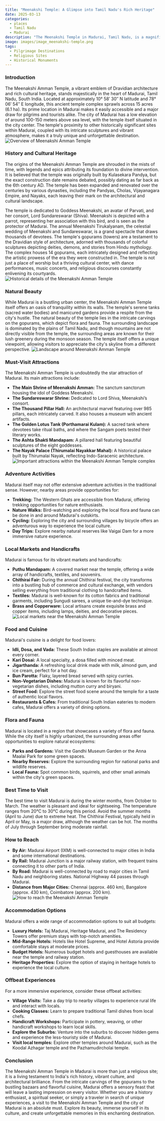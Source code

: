 ```yaml
---
title: "Meenakshi Temple: A Glimpse into Tamil Nadu's Rich Heritage"
date: 2025-03-13
categories:
  - places
  - Tamil Nadu
  - Madurai
description: "The Meenakshi Temple in Madurai, Tamil Nadu, is a magnificent ancient Hindu temple dedicated to Goddess Meenakshi and Lord Shiva. The temple is famous for its intricate carvings, vibrant paintings, and stunning architecture. It is one of the most revered temples in India and attracts thousands of devotees and tourists every year."
image: images/image_meenakshi-temple.png
tags: 
  - Pilgrimage Destinations
  - Religious Sites
  - Historical Monuments
---
```



### **Introduction**

The Meenakshi Amman Temple, a vibrant emblem of Dravidian architecture and rich cultural heritage, stands majestically in the heart of Madurai, Tamil Nadu, South India. Located at approximately 10° 58′ 30″ N latitude and 78° 06′ 54″ E longitude, this ancient temple complex sprawls across 15 acres (6.1 ha). Its prime location in Madurai makes it easily accessible and a major draw for pilgrims and tourists alike. The city of Madurai has a low elevation of around 100-150 meters above sea level, with the temple itself situated in the city center. The temple's proximity to other historically significant sites within Madurai, coupled with its intricate sculptures and vibrant atmosphere, makes it a truly unique and unforgettable destination. <img src="placeholder_image_meenakshi_temple_overview.jpg" alt="Overview of Meenakshi Amman Temple">

### **History and Cultural Heritage**

The origins of the Meenakshi Amman Temple are shrouded in the mists of time, with legends and epics attributing its foundation to divine intervention. It is believed that the temple was originally built by Kulasekara Pandya, but the exact construction date remains debated, possibly dating as far back as the 6th century AD. The temple has been expanded and renovated over the centuries by various dynasties, including the Pandyas, Cholas, Vijayanagara Empire, and Nayaks, each leaving their mark on the architectural and cultural landscape.

The temple is dedicated to Goddess Meenakshi, an avatar of Parvati, and her consort, Lord Sundareswarar (Shiva). Meenakshi is depicted with a parrot, representing her association with this bird, and is seen as the protector of Madurai. The annual Meenakshi Tirukalyanam, the celestial wedding of Meenakshi and Sundareswarar, is a grand spectacle that draws thousands of devotees. The temple's gopurams (towers) are a testament to the Dravidian style of architecture, adorned with thousands of colorful sculptures depicting deities, demons, and stories from Hindu mythology. The complex houses 14 gopurams, each intricately designed and reflecting the artistic prowess of the era they were constructed in. The temple is not just a place of worship but a thriving cultural center, with dance performances, music concerts, and religious discourses constantly enlivening its courtyards. <img src="placeholder_image_meenakshi_temple_history.jpg" alt="Historical details of the Meenakshi Amman Temple">

### **Natural Beauty**

While Madurai is a bustling urban center, the Meenakshi Amman Temple itself offers an oasis of tranquility within its walls. The temple's serene tanks (sacred water bodies) and manicured gardens provide a respite from the city's hustle. The natural beauty of the temple lies in the intricate carvings on the gopurams, which depict flora and fauna. The surrounding landscape is dominated by the plains of Tamil Nadu, and though mountains are not directly visible from the temple, the surrounding areas are known for their lush greenery during the monsoon season. The temple itself offers a unique viewpoint, allowing visitors to appreciate the city's skyline from a different perspective. <img src="placeholder_image_meenakshi_temple_landscape.jpg" alt="Landscape around Meenakshi Amman Temple">

### **Must-Visit Attractions**

The Meenakshi Amman Temple is undoubtedly the star attraction of Madurai. Its main attractions include:

*   **The Main Shrine of Meenakshi Amman:** The sanctum sanctorum housing the idol of Goddess Meenakshi.
*   **The Sundareswarar Shrine:** Dedicated to Lord Shiva, Meenakshi’s consort.
*   **The Thousand Pillar Hall:** An architectural marvel featuring over 985 pillars, each intricately carved. It also houses a museum with ancient artifacts.
*   **The Golden Lotus Tank (Porthamarai Kulam):** A sacred tank where devotees take ritual baths, and where the Sangam poets tested their literary works.
*   **The Ashta Shakti Mandapam:** A pillared hall featuring beautiful sculptures of the eight goddesses.
*   **The Nayak Palace (Thirumalai Nayakkar Mahal):** A historical palace built by Thirumalai Nayak, reflecting Indo-Saracenic architecture. <img src="placeholder_image_meenakshi_temple_attractions.jpg" alt="Important attractions within the Meenakshi Amman Temple complex">

### **Adventure Activities**

Madurai itself may not offer extensive adventure activities in the traditional sense. However, nearby areas provide opportunities for:

*   **Trekking:** The Western Ghats are accessible from Madurai, offering trekking opportunities for nature enthusiasts.
*   **Nature Walks:** Bird-watching and exploring the local flora and fauna can be done in and around Madurai's outskirts.
*   **Cycling:** Exploring the city and surrounding villages by bicycle offers an adventurous way to experience the local culture.
*   **Day Trips:** Explore nearby natural reserves like Vaigai Dam for a more immersive nature experience.

### **Local Markets and Handicrafts**

Madurai is famous for its vibrant markets and handicrafts:

*   **Puthu Mandapam:** A covered market near the temple, offering a wide array of handicrafts, textiles, and souvenirs.
*   **Chithirai Fair:** During the annual Chithirai festival, the city transforms into a bustling hub of commerce and cultural exchange, with vendors selling everything from traditional clothing to handcrafted items.
*   **Textiles:** Madurai is well-known for its cotton fabrics and traditional garments, including Sungudi sarees, a unique tie-and-dye technique.
*   **Brass and Copperware:** Local artisans create exquisite brass and copper items, including lamps, deities, and decorative pieces. <img src="placeholder_image_meenakshi_temple_market.jpg" alt="Local markets near the Meenakshi Amman Temple">

### **Food and Cuisine**

Madurai's cuisine is a delight for food lovers:

*   **Idli, Dosa, and Vada:** These South Indian staples are available at almost every corner.
*   **Kari Dosai:** A local specialty, a dosa filled with minced meat.
*   **Jigarthanda:** A refreshing local drink made with milk, almond gum, and ice cream, perfect for a hot day.
*   **Bun Parotta:** Flaky, layered bread served with spicy curries.
*   **Non-Vegetarian Dishes:** Madurai is known for its flavorful non-vegetarian dishes, including mutton curry and biryani.
*   **Street Food:** Explore the street food scene around the temple for a taste of authentic local flavors.
*   **Restaurants & Cafes:** From traditional South Indian eateries to modern cafes, Madurai offers a variety of dining options.

### **Flora and Fauna**

Madurai is located in a region that showcases a variety of flora and fauna. While the city itself is highly urbanized, the surrounding areas offer opportunities to explore natural ecosystems:

*   **Parks and Gardens:** Visit the Gandhi Museum Garden or the Anna Maalai Park for some green spaces.
*   **Nearby Reserves:** Explore the surrounding region for national parks and wildlife reserves.
*   **Local Fauna:** Spot common birds, squirrels, and other small animals within the city's green spaces.

### **Best Time to Visit**

The best time to visit Madurai is during the winter months, from October to March. The weather is pleasant and ideal for sightseeing. The temperature ranges from 20°C to 30°C during this period. Avoid the summer months (April to June) due to extreme heat. The Chithirai Festival, typically held in April or May, is a major draw, although the weather can be hot. The months of July through September bring moderate rainfall.

### **How to Reach**

*   **By Air:** Madurai Airport (IXM) is well-connected to major cities in India and some international destinations.
*   **By Rail:** Madurai Junction is a major railway station, with frequent trains connecting it to other parts of India.
*   **By Road:** Madurai is well-connected by road to major cities in Tamil Nadu and neighboring states. National Highway 44 passes through Madurai.
*   **Distance from Major Cities:** Chennai (approx. 460 km), Bangalore (approx. 430 km), Coimbatore (approx. 200 km). <img src="placeholder_image_meenakshi_temple_reach.jpg" alt="How to reach the Meenakshi Amman Temple">

### **Accommodation Options**

Madurai offers a wide range of accommodation options to suit all budgets:

*   **Luxury Hotels:** Taj Madurai, Heritage Madurai, and The Residency Towers offer premium stays with top-notch amenities.
*   **Mid-Range Hotels:** Hotels like Hotel Supreme, and Hotel Astoria provide comfortable stays at moderate prices.
*   **Budget Hotels:** Numerous budget hotels and guesthouses are available near the temple and railway station.
*   **Heritage Properties:** Explore the option of staying in heritage hotels to experience the local culture.

### **Offbeat Experiences**

For a more immersive experience, consider these offbeat activities:

*   **Village Visits:** Take a day trip to nearby villages to experience rural life and interact with locals.
*   **Cooking Classes:** Learn to prepare traditional Tamil dishes from local chefs.
*   **Handicraft Workshops:** Participate in pottery, weaving, or other handicraft workshops to learn local skills.
*   **Explore the Suburbs:** Venture into the suburbs to discover hidden gems and experience the less-touristy side of Madurai.
*   **Visit local temples:** Explore other temples around Madurai, such as the Koodal Azhagar temple and the Pazhamudircholai temple.

### **Conclusion**

The Meenakshi Amman Temple in Madurai is more than just a religious site; it is a living testament to India's rich history, vibrant culture, and architectural brilliance. From the intricate carvings of the gopurams to the bustling bazaars and flavorful cuisine, Madurai offers a sensory feast that will leave a lasting impression on every visitor. Whether you are a history enthusiast, a spiritual seeker, or simply a traveler in search of unique experiences, a visit to the Meenakshi Amman Temple and the city of Madurai is an absolute must. Explore its beauty, immerse yourself in its culture, and create unforgettable memories in this enchanting destination.


